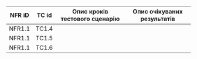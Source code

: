 | NFR iD | TC id | Опис кроків тестового сценарію | Опис очікуваних результатів |
| ----- | ----- | ------------------------------ | --------------------------- |
| NFR1.1 | TC1.4 |   |    |
| NFR1.1 | TC1.5 |   |    |
| NFR1.1 | TC1.6 |   |    |
